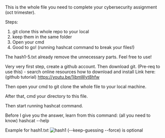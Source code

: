 This is the whole file you need to complete your cybersecurity assignment (oct trimester). 

Steps:
1. git clone this whole repo to your local
2. keep them in the same folder
3. Open your cmd
4. Good to go! (running hashcat command to break your files!)

The hash1-5.txt already remove the unnecessary parts. Feel free to use!

Very very first step, create a github account. Then download git. (Pre-req to use this) - search online resources how to download and install 
Link here: (github tutorial)
https://youtu.be/1ibmWyt8hfw

Then open your cmd to git clone the whole file to your local machine.

After that, cmd your directory to this file. 

Then start running hashcat command. 

Before I give you the answer, learn from this command: (all you need to know) 
hashcat --help 

Example for hash1.txt
![hash1](https://github.com/BLTC-520/cybersecurityOct2023/assets/125104831/86490d3d-e989-48ed-bae6-611cf5cfca84)
(--keep-guessing --force) is optional 





